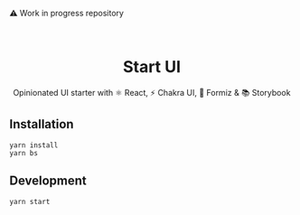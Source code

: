 ⚠️ Work in progress repository

<br />
<p align="center">
  <!-- <a href="https://github.com/ivan-dalmet/start-ui">
    <img src="images/logo.png" alt="Start UI logo" width="80" height="80">
  </a> -->

  <h1 align="center">Start UI</h1>

  <p align="center">
    Opinionated UI starter with ⚛️ React, ⚡️ Chakra UI, 🐜 Formiz & 📚 Storybook
    <br />
    <!-- <a href="https://github.com/ivan-dalmet/start-ui"><strong>Explore the docs »</strong></a>
    <br />
    <br />
    <a href="https://github.com/ivan-dalmet/start-ui">View Demo</a>
    ·
    <a href="https://github.com/ivan-dalmet/start-ui/issues">Report Bug</a>
    ·
    <a href="https://github.com/ivan-dalmet/start-ui/issues">Request Feature</a> -->
  </p>
</p>

## Installation

```
yarn install
yarn bs
```

## Development

```
yarn start
```